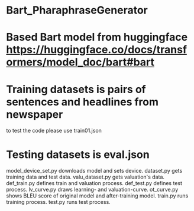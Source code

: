 # Bart_PharaphraseGenerator
# Based Bart model from huggingface https://huggingface.co/docs/transformers/model_doc/bart#bart

# Training datasets is pairs of sentences and headlines from newspaper
  to test the code please use train01.json
# Testing datasets is eval.json

model_device_set.py downloads model and sets device.
dataset.py gets training data and test data.
valu_dataset.py gets valuation's data.
def_train.py defines train and valuation process.
def_test.py defines test process.
lv_curve.py draws learning- and valuation-curve.
ot_curve.py shows BLEU score of original model and after-training model.
train.py runs training process.
test.py runs test process.
